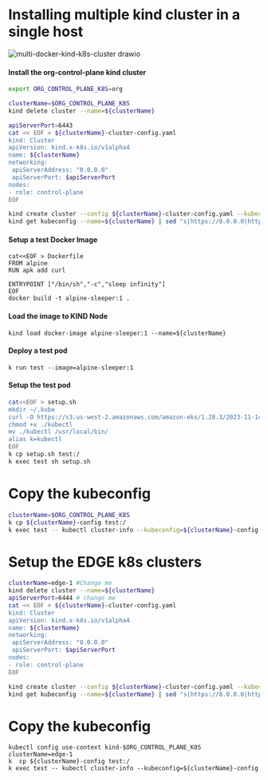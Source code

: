 # Installing multiple kind cluster in a single host 
![multi-docker-kind-k8s-cluster drawio](https://github.com/user-attachments/assets/81cfcc7d-94be-47ef-afc1-138393131079)


#### Install the org-control-plane kind cluster 
```bash
export ORG_CONTROL_PLANE_K8S=org

clusterName=$ORG_CONTROL_PLANE_K8S
kind delete cluster --name=${clusterName}

apiServerPort=6443
cat << EOF > ${clusterName}-cluster-config.yaml
kind: Cluster
apiVersion: kind.x-k8s.io/v1alpha4
name: ${clusterName}
networking:
 apiServerAddress: "0.0.0.0"
 apiServerPort: $apiServerPort
nodes:
- role: control-plane
EOF

kind create cluster --config ${clusterName}-cluster-config.yaml --kubeconfig ./config 
kind get kubeconfig --name=${clusterName} | sed "s|https://0.0.0.0|https://${clusterName}-control-plane|g"  | sed "s/${apiServerPort}/6443/g"  > ${clusterName}-config
```
#### Setup a test Docker Image 
```
cat<<EOF > Dockerfile
FROM alpine
RUN apk add curl

ENTRYPOINT ["/bin/sh","-c","sleep infinity"]
EOF
docker build -t alpine-sleeper:1 .
```
#### Load the image to KIND Node 
```
kind load docker-image alpine-sleeper:1 --name=${clusterName}
````

#### Deploy a test pod 
```
k run test --image=alpine-sleeper:1
```
#### Setup the test pod 
```bash
cat<<EOF > setup.sh
mkdir ~/.kube
curl -O https://s3.us-west-2.amazonaws.com/amazon-eks/1.28.3/2023-11-14/bin/linux/amd64/kubectl
chmod +x ./kubectl
mv ./kubectl /usr/local/bin/
alias k=kubectl
EOF
k cp setup.sh test:/
k exec test sh setup.sh
```

# Copy the kubeconfig
```bash
clusterName=$ORG_CONTROL_PLANE_K8S
k cp ${clusterName}-config test:/
k exec test -- kubectl cluster-info --kubeconfig=${clusterName}-config 
```
# Setup the EDGE k8s clusters
```bash
clusterName=edge-1 #Change me
kind delete cluster --name=${clusterName}
apiServerPort=6444 # change me
cat << EOF > ${clusterName}-cluster-config.yaml
kind: Cluster
apiVersion: kind.x-k8s.io/v1alpha4
name: ${clusterName}
networking:
 apiServerAddress: "0.0.0.0"
 apiServerPort: $apiServerPort
nodes:
- role: control-plane
EOF

kind create cluster --config ${clusterName}-cluster-config.yaml --kubeconfig ./config 
kind get kubeconfig --name=${clusterName} | sed "s|https://0.0.0.0|https://${clusterName}-control-plane|g" |  sed "s/${apiServerPort}/6443/g"  > ${clusterName}-config
```

# Copy the kubeconfig 
```
kubectl config use-context kind-$ORG_CONTROL_PLANE_K8S
clusterName=edge-1
k  cp ${clusterName}-config test:/
k exec test -- kubectl cluster-info --kubeconfig=${clusterName}-config 
```
